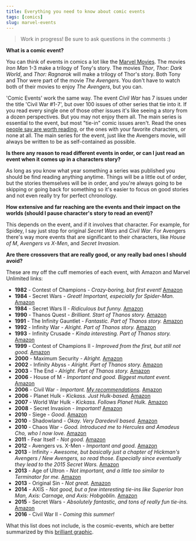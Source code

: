 ```yaml
---
title: Everything you need to know about comic events
tags: [comics]
slug: marvel-events
---
```


<blockquote>
Work in progress! Be sure to ask questions in the comments :)
</blockquote>

**What is a comic event?**

You can think of events in comics a lot like the [Marvel Movies](https://en.wikipedia.org/wiki/Marvel_Cinematic_Universe#Feature_films). The movies *Iron Man* 1-3 make a trilogy of Tony's story. The movies *Thor*, *Thor: Dark World*, and *Thor: Ragnarok* will make a trilogy of Thor's story. Both Tony and Thor were part of the movie *The Avengers*. You don't have to watch both of their movies to enjoy *The Avengers*, but you can.

'Comic Events' work the same way. The event *Civil War* has 7 issues under the title 'Civil War #1-7', but over 100 issues of other series that tie into it. If you read every single one of those other issues it's like seeing a story from a dozen perspectives. But you may not enjoy them all. The main series is essential to the event, but most "tie-in" comic issues aren't. Read the ones [people say are worth reading](/articles/comics-for-civil-war/), or the ones with your favorite characters, or none at all. The main series for the event, just like the Avengers movie, will always be written to be as self-contained as possible.

**Is there any reason to read different events in order, or can I just read an event when it comes up in a characters story?**

As long as you know what year something a series was published you should be find reading anything anytime. Things will be a little out of order, but the stories themselves will be in order, and you're always going to be skipping or going back for something so it's easier to focus on good stories and not even really try for perfect chronology.

**How extensive and far reaching are the events and their impact on the worlds (should I pause character's story to read an event)?**

This depends on the event, and if it involves that character. For example, for Spidey, I say just stop for original *Secret Wars* and *Civil War*. For Avengers there's way more events that are significant to their characters, like *House of M*, *Avengers vs X-Men*, and *Secret Invasion*.

**Are there crossovers that are really good, or any really bad ones I should avoid?**

These are my off the cuff memories of each event, with Amazon and Marvel Unlimited links:

* **1982** - Contest of Champions - *Crazy-boring, but first event!* [Amazon](http://amzn.to/23JJuYr)
* **1984** - Secret Wars - *Great! Important, especially for Spider-Man.* [Amazon](http://amzn.to/1rq9GpX)
* **1984** - Secret Wars II - *Ridiculous but funny.* [Amazon](http://amzn.to/1poQhUk)
* **1990** - Thanos Quest - *Brilliant. Start of Thanos story.* [Amazon](http://amzn.to/1qGgcYJ)
* **1991** - The Infinity Gauntlet - *Fantastic. Part of Thanos story.* [Amazon](http://amzn.to/1MMPaJn)
* **1992** - Infinity War - *Alright. Part of Thanos story.* [Amazon](http://amzn.to/1NnNYfJ)
* **1993** - Infinity Crusade - *Kinda interesting. Part of Thanos story.* [Amazon](http://amzn.to/1TmSwlC)
* **1999** - Contest of Champions II - *Improved from the first, but still not good.* [Amazon](http://amzn.to/1MMPg3H)
* **2000** - Maximum Security - *Alright.* [Amazon](http://amzn.to/1rqanj0)
* **2002** - Infinity Abyss - *Alright. Part of Thanos story.* [Amazon](http://amzn.to/1rqaEm7)
* **2003** - The End - *Alright. Part of Thanos story.* [Amazon](http://amzn.to/1NnNJRF)
* **2006** - House of M - *Important and good. Biggest mutant event.* [Amazon](http://amzn.to/1MMPRCs)
* **2006** - Civil War - *Important. [My recommendations](/articles/comics-for-civil-war/).* [Amazon](http://amzn.to/1TmUQZX)
* **2006** - Planet Hulk - *Kickass. Just Hulk-based.* [Amazon](http://amzn.to/2143tf2)
* **2007** - World War Hulk - *Kickass. Follows Planet Hulk.* [Amazon](http://amzn.to/1TmUUZE)
* **2008** - Secret Invasion - *Important!* [Amazon](http://amzn.to/1NnPz56)
* **2010** - Siege - *Good.* [Amazon](http://amzn.to/1MMSqVf)
* **2010** - Shadowland - *Okay. Very Daredevil based.* [Amazon](http://amzn.to/1YKI5d9)
* **2010** - Chaos War - *Good. Introduced me to Hercules and Amadeus Cho, who I now love.* [Amazon](http://amzn.to/1YKIeNQ)
* **2011** - Fear Itself - *Not good.* [Amazon](http://amzn.to/1YKIhcf)
* **2012** - Avengers vs. X-Men - *Important and good.* [Amazon](http://amzn.to/1YKIhJk)
* **2013** - Infinity - *Awesome, but basically just a chapter of Hickman's Avengers / New Avengers, so read those. Especially since eventually they lead to the 2015 Secret Wars.* [Amazon](http://amzn.to/1qGhMcX)
* **2013** - Age of Ultron - *Not important, and a little too similar to Terminator for me.* [Amazon](http://amzn.to/1MMSNiu)
* **2013** - Original Sin - *Not great.* [Amazon](http://amzn.to/1YKHQPp)
* **2014** - AXIS - *Not good, but a few interesting tie-ins like Superior Iron Man, Axis: Carnage, and Axis: Hobgoblin.* [Amazon](http://amzn.to/1MMS5lj)
* **2015** - Secret Wars - *Absolutely fantastic, and tons of really fun tie-ins.* [Amazon](http://amzn.to/1YKHM1P)
* **2016** - Civil War II - *Coming this summer!*

What this list does not include, is the cosmic-events, which are better summarized by this [brilliant graphic](http://i.imgur.com/N7OXfyI.jpg).
